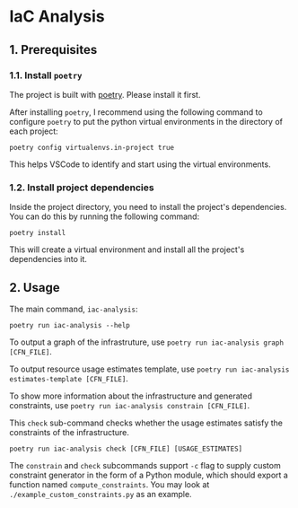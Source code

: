# IaC Analysis

## 1. Prerequisites

### 1.1. Install `poetry`
The project is built with [poetry](https://python-poetry.org/). Please install it first.

After installing `poetry`, I recommend using the following command to configure `poetry` to put the python virtual environments in the directory of each project:

```shell
poetry config virtualenvs.in-project true
```

This helps VSCode to identify and start using the virtual environments.

### 1.2. Install project dependencies
Inside the project directory, you need to install the project's dependencies. You can do this by running the following command:

```shell
poetry install
```

This will create a virtual environment and install all the project's dependencies into it.


## 2. Usage

The main command, `iac-analysis`:
```shell
poetry run iac-analysis --help
```

To output a graph of the infrastruture, use `poetry run iac-analysis graph [CFN_FILE]`.

To output resource usage estimates template, use `poetry run iac-analysis estimates-template [CFN_FILE]`.

To show more information about the infrastructure and generated constraints, use `poetry run iac-analysis constrain [CFN_FILE]`.

This `check` sub-command checks whether the usage estimates satisfy the constraints of the infrastructure.
```shell
poetry run iac-analysis check [CFN_FILE] [USAGE_ESTIMATES]
```

The `constrain` and `check` subcommands support `-c` flag to supply custom constraint generator in the form of a Python module, which should export a function named `compute_constraints`. You may look at `./example_custom_constraints.py` as an example.